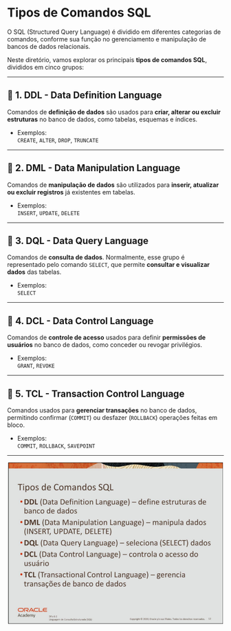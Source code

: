 # Tipos de Comandos SQL

O SQL (Structured Query Language) é dividido em diferentes categorias de comandos, conforme sua função no gerenciamento e manipulação de bancos de dados relacionais.

Neste diretório, vamos explorar os principais **tipos de comandos SQL**, divididos em cinco grupos:

---

## 🔷 1. DDL - Data Definition Language

Comandos de **definição de dados** são usados para **criar, alterar ou excluir estruturas** no banco de dados, como tabelas, esquemas e índices.

- Exemplos:  
  `CREATE`, `ALTER`, `DROP`, `TRUNCATE`


---

## 🔷 2. DML - Data Manipulation Language

Comandos de **manipulação de dados** são utilizados para **inserir, atualizar ou excluir registros** já existentes em tabelas.

- Exemplos:  
  `INSERT`, `UPDATE`, `DELETE`


---

## 🔷 3. DQL - Data Query Language

Comandos de **consulta de dados**. Normalmente, esse grupo é representado pelo comando `SELECT`, que permite **consultar e visualizar dados** das tabelas.

- Exemplos:  
  `SELECT`


---

## 🔷 4. DCL - Data Control Language

Comandos de **controle de acesso** usados para definir **permissões de usuários** no banco de dados, como conceder ou revogar privilégios.

- Exemplos:  
  `GRANT`, `REVOKE`


---

## 🔷 5. TCL - Transaction Control Language

Comandos usados para **gerenciar transações** no banco de dados, permitindo confirmar (`COMMIT`) ou desfazer (`ROLLBACK`) operações feitas em bloco.

- Exemplos:  
  `COMMIT`, `ROLLBACK`, `SAVEPOINT`



---

<img src="../images/tipos_comandos.png">

